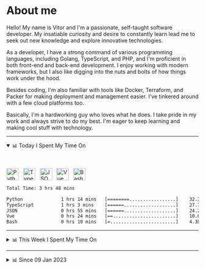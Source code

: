 # About me

Hello! My name is Vitor and I'm a passionate, self-taught software developer. My insatiable curiosity and desire to constantly learn lead me to seek out new knowledge and explore innovative technologies.

As a developer, I have a strong command of various programming languages, including Golang, TypeScript, and PHP, and I'm proficient in both front-end and back-end development. I enjoy working with modern frameworks, but I also like digging into the nuts and bolts of how things work under the hood.

Besides coding, I'm also familiar with tools like Docker, Terraform, and Packer for making deployment and management easier. I've tinkered around with a few cloud platforms too.

Basically, I'm a hardworking guy who loves what he does. I take pride in my work and always strive to do my best. I'm eager to keep learning and making cool stuff with technology.

---

<!-- ## 📊 Today I Spent My Time On -->

<details open>
<summary>📊 Today I Spent My Time On</summary>

&nbsp;

<!--DEVTIMER:TODAY:START-->
<img align="center" width="32px" src="https://cdn.simpleicons.org/python/3776AB" alt="Python" />&nbsp;&nbsp;&nbsp;<img align="center" width="32px" src="https://cdn.simpleicons.org/typescript/3178C6" alt="TypeScript" />&nbsp;&nbsp;&nbsp;<img align="center" width="32px" src="https://cdn.simpleicons.org/carrd/fff" alt="JSON" />&nbsp;&nbsp;&nbsp;<img align="center" width="32px" src="https://cdn.simpleicons.org/vuedotjs/4FC08D" alt="Vue" />&nbsp;&nbsp;&nbsp;<img align="center" width="32px" src="https://cdn.simpleicons.org/gnubash/fff" alt="Bash" />&nbsp;&nbsp;&nbsp;

```txt
Total Time: 3 hrs 48 mins

Python              1 hrs 14 mins   [========.................]    32.39 %
TypeScript          1 hrs 3 mins    [======...................]    27.74 %
JSON                0 hrs 55 mins   [======...................]    24.25 %
Vue                 0 hrs 24 mins   [==.......................]    10.61 %
Bash                0 hrs 10 mins   [=........................]    4.38 %
```

<!--DEVTIMER:TODAY:END-->

</details>

---
<details>
<summary>📊 This Week I Spent My Time On</summary>

&nbsp;

<!--DEVTIMER:WEEK:START-->
<img align="center" width="32px" src="https://cdn.simpleicons.org/go/00ADD8" alt="Go" />&nbsp;&nbsp;&nbsp;<img align="center" width="32px" src="https://cdn.simpleicons.org/typescript/3178C6" alt="TypeScript" />&nbsp;&nbsp;&nbsp;<img align="center" width="32px" src="https://cdn.simpleicons.org/python/3776AB" alt="Python" />&nbsp;&nbsp;&nbsp;<img align="center" width="32px" src="https://cdn.simpleicons.org/carrd/fff" alt="JSON" />&nbsp;&nbsp;&nbsp;<img align="center" width="32px" src="https://cdn.simpleicons.org/gnubash/fff" alt="Bash" />&nbsp;&nbsp;&nbsp;<img align="center" width="32px" src="https://cdn.simpleicons.org/vuedotjs/4FC08D" alt="Vue" />&nbsp;&nbsp;&nbsp;<img align="center" width="32px" src="https://cdn.simpleicons.org/yaml/fff" alt="YAML" />&nbsp;&nbsp;&nbsp;<img align="center" width="32px" src="https://cdn.simpleicons.org/php/777BB4" alt="PHP" />&nbsp;&nbsp;&nbsp;<img align="center" width="32px" src="https://cdn.simpleicons.org/academia/fff" alt="Text" />&nbsp;&nbsp;&nbsp;<img align="center" width="32px" src="https://cdn.simpleicons.org/javascript/F7DF1E" alt="JavaScript" />&nbsp;&nbsp;&nbsp;<img align="center" width="32px" src="https://cdn.simpleicons.org/markdown/fff" alt="Markdown" />&nbsp;&nbsp;&nbsp;

```txt
Total Time: 14 hrs 25 mins

Go                  3 hrs 35 mins   [======...................]    24.83 %
TypeScript          3 hrs 14 mins   [=====....................]    22.41 %
Python              2 hrs 29 mins   [====.....................]    17.19 %
JSON                1 hrs 35 mins   [==.......................]    10.95 %
Bash                1 hrs 4 mins    [=........................]    7.36 %
SQL                 0 hrs 52 mins   [=........................]    6.03 %
Vue                 0 hrs 44 mins   [=........................]    5.04 %
YAML                0 hrs 29 mins   [.........................]    3.40 %
PHP                 0 hrs 7 mins    [.........................]    0.79 %
Docker              0 hrs 3 mins    [.........................]    0.33 %
Text                0 hrs 2 mins    [.........................]    0.23 %
Nginx configuration file 0 hrs 2 mins    [.........................]    0.23 %
JavaScript          0 hrs 2 mins    [.........................]    0.23 %
Markdown            0 hrs 2 mins    [.........................]    0.21 %
XML                 0 hrs 1 mins    [.........................]    0.13 %
```

<!--DEVTIMER:WEEK:END-->
</details>

---


<details>
<summary>📊 Since 09 Jan 2023</summary>

&nbsp;

<!--DEVTIMER::START-->
<img align="center" width="32px" src="https://cdn.simpleicons.org/typescript/3178C6" alt="TypeScript" />&nbsp;&nbsp;&nbsp;<img align="center" width="32px" src="https://cdn.simpleicons.org/go/00ADD8" alt="Go" />&nbsp;&nbsp;&nbsp;<img align="center" width="32px" src="https://cdn.simpleicons.org/vuedotjs/4FC08D" alt="Vue" />&nbsp;&nbsp;&nbsp;<img align="center" width="32px" src="https://cdn.simpleicons.org/gnubash/fff" alt="Bash" />&nbsp;&nbsp;&nbsp;<img align="center" width="32px" src="https://cdn.simpleicons.org/python/3776AB" alt="Python" />&nbsp;&nbsp;&nbsp;<img align="center" width="32px" src="https://cdn.simpleicons.org/yaml/fff" alt="YAML" />&nbsp;&nbsp;&nbsp;<img align="center" width="32px" src="https://cdn.simpleicons.org/javascript/F7DF1E" alt="JavaScript" />&nbsp;&nbsp;&nbsp;<img align="center" width="32px" src="https://cdn.simpleicons.org/carrd/fff" alt="JSON" />&nbsp;&nbsp;&nbsp;<img align="center" width="32px" src="https://cdn.simpleicons.org/html5/E34F26" alt="HTML" />&nbsp;&nbsp;&nbsp;<img align="center" width="32px" src="https://cdn.simpleicons.org/css3/1572B6" alt="CSS" />&nbsp;&nbsp;&nbsp;<img align="center" width="32px" src="https://cdn.simpleicons.org/academia/fff" alt="Text" />&nbsp;&nbsp;&nbsp;<img align="center" width="32px" src="https://cdn.simpleicons.org/php/777BB4" alt="PHP" />&nbsp;&nbsp;&nbsp;

```txt
Total Time: 113 hrs 37 mins

TypeScript          56 hrs 28 mins  [============.............]    49.71 %
Go                  16 hrs 54 mins  [===......................]    14.87 %
Vue                 9 hrs 50 mins   [==.......................]    8.66 %
Bash                6 hrs 1 mins    [=........................]    5.30 %
Python              5 hrs 40 mins   [=........................]    4.99 %
YAML                4 hrs 16 mins   [.........................]    3.76 %
JavaScript          4 hrs 7 mins    [.........................]    3.63 %
JSON                3 hrs 15 mins   [.........................]    2.87 %
SCSS                2 hrs 3 mins    [.........................]    1.80 %
SQL                 1 hrs 10 mins   [.........................]    1.03 %
Docker              0 hrs 48 mins   [.........................]    0.71 %
HTML                0 hrs 16 mins   [.........................]    0.23 %
XML                 0 hrs 14 mins   [.........................]    0.20 %
CSS                 0 hrs 11 mins   [.........................]    0.16 %
Text                0 hrs 9 mins    [.........................]    0.13 %
PHP                 0 hrs 7 mins    [.........................]    0.10 %
Nginx configuration file 0 hrs 2 mins    [.........................]    0.03 %
```

<!--DEVTIMER::END-->

</details>
